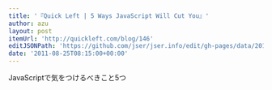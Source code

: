 ```yaml
---
title: '『Quick Left | 5 Ways JavaScript Will Cut You』'
author: azu
layout: post
itemUrl: 'http://quickleft.com/blog/146'
editJSONPath: 'https://github.com/jser/jser.info/edit/gh-pages/data/2011/08/index.json'
date: '2011-08-25T08:15:00+00:00'
---
```

JavaScriptで気をつけるべきこと5つ

